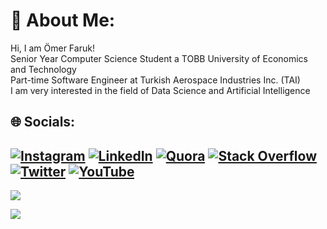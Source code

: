 # 💫 About Me:
Hi, I am Ömer Faruk!<br>Senior Year Computer Science Student a TOBB University of Economics and Technology<br>Part-time Software Engineer at Turkish Aerospace Industries Inc. (TAI)<br> I am very interested in the field of Data Science and Artificial Intelligence
## 🌐 Socials:
[![Instagram](https://img.shields.io/badge/Instagram-%23E4405F.svg?logo=Instagram&logoColor=white)](https://instagram.com/omerfarukmerey) [![LinkedIn](https://img.shields.io/badge/LinkedIn-%230077B5.svg?logo=linkedin&logoColor=white)](https://linkedin.com/in/ömer-faruk-merey-8980b2204) [![Quora](https://img.shields.io/badge/Quora-%23B92B27.svg?logo=Quora&logoColor=white)](https://quora.com/profile/Ömer-Faruk-Merey) [![Stack Overflow](https://img.shields.io/badge/-Stackoverflow-FE7A16?logo=stack-overflow&logoColor=white)](https://stackoverflow.com/users/14270584) [![Twitter](https://img.shields.io/badge/Twitter-%231DA1F2.svg?logo=Twitter&logoColor=white)](https://twitter.com/realOFM) [![YouTube](https://img.shields.io/badge/YouTube-%23FF0000.svg?logo=YouTube&logoColor=white)](https://www.youtube.com/channel/UCIkVglXWl76GUY78f_lZ9qA) 
---
[![](https://visitcount.itsvg.in/api?id=OmerFarukMerey&icon=5&color=3)](https://visitcount.itsvg.in)

![](https://komarev.com/ghpvc/?username=OmerFarukMerey)

<!-- Proudly created with GPRM ( https://gprm.itsvg.in ) -->
